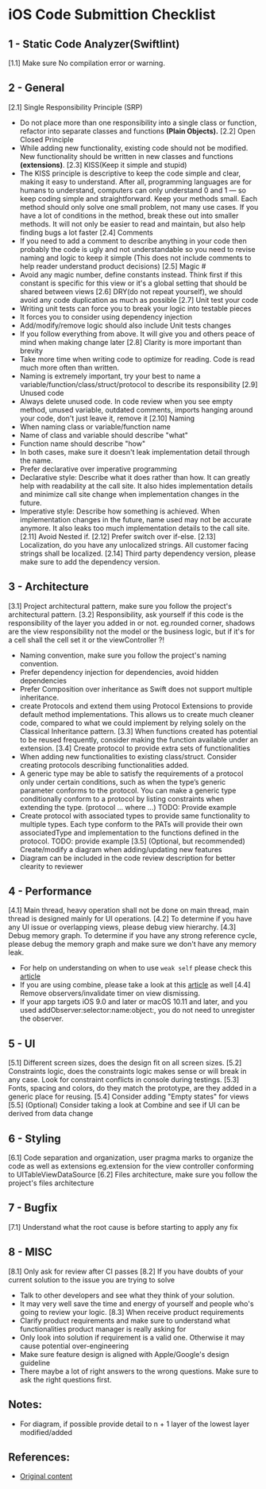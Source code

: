 # iOS Code Submittion Checklist
## 1 - Static Code Analyzer(Swiftlint)
[1.1] Make sure No compilation error or warning.

## 2 - General
[2.1] Single Responsibility Principle (SRP)
- Do not place more than one responsibility into a single class or function, refactor into separate classes and functions **(Plain Objects).**
[2.2] Open Closed Principle
- While adding new functionality, existing code should not be modified. New functionality should be written in new classes and functions **(extensions)**.
[2.3] KISS(Keep it simple and stupid)
- The KISS principle is descriptive to keep the code simple and clear, making it easy to understand. After all, programming languages are for humans to understand, computers can only understand 0 and 1 — so keep coding simple and straightforward. Keep your methods small. Each method should only solve one small problem, not many use cases. If you have a lot of conditions in the method, break these out into smaller methods. It will not only be easier to read and maintain, but also help finding bugs a lot faster
[2.4] Comments
- If you need to add a comment to describe anything in your code then probably the code is ugly and not understandable so you need to revise naming and logic to keep it simple (This does not include comments to help reader understand product decisions)
[2.5] Magic #
- Avoid any magic number, define constants instead. Think first if this constant is specific for this view or it's a global setting that should be shared between views
[2.6] DRY(do not repeat yourself), we should avoid any code duplication as much as possible
[2.7] Unit test your code
- Writing unit tests can force you to break your logic into testable pieces
- It forces you to consider using dependency injection
- Add/modify/remove logic should also include Unit tests changes
- If you follow everything from above. It will give you and others peace of mind when making change later
[2.8] Clarity is more important than brevity
- Take more time when writing code to optimize for reading. Code is read much more often than written.
- Naming is extremely important, try your best to name a variable/function/class/struct/protocol to describe its responsibility
[2.9] Unused code
- Always delete unused code. In code review when you see empty method, unused variable, outdated comments, imports hanging around your code, don't just leave it, remove it
[2.10] Naming
- When naming class or variable/function name
- Name of class and variable should describe "what"
- Function name should describe "how"
- In both cases, make sure it doesn't leak implementation detail through the name.
- Prefer declarative over imperative programming
- Declarative style: Describe what it does rather than how. It can greatly help with readability at the call site. It also hides implementation details and minimize call site change when implementation changes in the future.
- Imperative style: Describe how something is achieved. When implementation changes in the future, name used may not be accurate anymore. It also leaks too much implementation details to the call site.
[2.11] Avoid Nested if.
[2.12] Prefer switch over if-else.
[2.13] Localization, do you have any unlocalized strings. All customer facing strings shall be localized.
[2.14] Third party dependency version, please make sure to add the dependency version.

## 3 - Architecture
[3.1] Project architectural pattern, make sure you follow the project's architectural pattern.
[3.2] Responsibility, ask yourself if this code is the responsibility of the layer you added in or not. eg.rounded corner, shadows are the view responsibility not the model or the business logic, but if it's for a cell shall the cell set it or the viewController ?!
- Naming convention, make sure you follow the project's naming convention.
- Prefer dependency injection for dependencies, avoid hidden dependencies
- Prefer Composition over inheritance as Swift does not support multiple inheritance.
- create Protocols and extend them using Protocol Extensions to provide default method implementations. This allows us to create much cleaner code, compared to what we could implement by relying solely on the Classical Inheritance pattern.
[3.3] When functions created has potential to be reused frequently, consider making the function available under an extension.
[3.4] Create protocol to provide extra sets of functionalities
- When adding new functionalities to existing class/struct. Consider creating protocols describing functionalities added.
- A generic type may be able to satisfy the requirements of a protocol only under certain conditions, such as when the type’s generic parameter conforms to the protocol. You can make a generic type conditionally conform to a protocol by listing constraints when extending the type. (protocol ... where ...) TODO: Provide example
- Create protocol with associated types to provide same functionality to multiple types. Each type conform to the PATs will provide their own associatedType and implementation to the functions defined in the protocol. TODO: provide example
[3.5] (Optional, but recommended) Create/modify a diagram when adding/updating new features
- Diagram can be included in the code review description for better clearity to reviewer

## 4 - Performance
[4.1] Main thread, heavy operation shall not be done on main thread, main thread is designed mainly for UI operations.
[4.2] To determine if you have any UI issue or overlapping views, please debug view hierarchy.
[4.3] Debug memory graph. To determine if you have any strong reference cycle, please debug the memory graph and make sure we don't have any memory leak.
- For help on understanding on when to use `weak self` please check this [article](https://www.donnywals.com/when-to-use-weak-self-and-why/)
- If you are using combine,  please take a look at this [article](https://www.swiftbysundell.com/articles/combine-self-cancellable-memory-management/) as well
[4.4] Remove observers/invalidate timer on view dismissing.
- If your app targets iOS 9.0 and later or macOS 10.11 and later, and you used addObserver:selector:name:object:, you do not need to unregister the observer.

## 5 - UI
[5.1] Different screen sizes, does the design fit on all screen sizes.
[5.2] Constraints logic, does the constraints logic makes sense or will break in any case. Look for constraint conflicts in console during testings.
[5.3] Fonts, spacing and colors, do they match the prototype, are they added in a generic place for reusing.
[5.4] Consider adding "Empty states" for views
[5.5] (Optional) Consider taking a look at Combine and see if UI can be derived from data change

## 6 - Styling
[6.1] Code separation and organization, user pragma marks to organize the code as well as extensions eg.extension for the view controller conforming to UITableViewDataSource
[6.2] Files architecture, make sure you follow the project's files architecture

## 7 - Bugfix
[7.1] Understand what the root cause is before starting to apply any fix

## 8 - MISC
[8.1] Only ask for review after CI passes
[8.2] If you have doubts of your current solution to the issue you are trying to solve
- Talk to other developers and see what they think of your solution.
- It may very well save the time and energy of yourself and people who's going to review your logic.
[8.3] When receive product requirements
- Clarify product requirements and make sure to understand what functionalities product manager is really asking for
- Only look into solution if requirement is a valid one. Otherwise it may cause potential over-engineering
- Make sure feature design is aligned with Apple/Google's design guideline
- There maybe a lot of right answers to the wrong questions. Make sure to ask the right questions first.

## Notes:
- For diagram, if possible provide detail to n + 1 layer of the lowest layer modified/added

## References:
- [Original content](https://github.com/FadiOssama/Swift-Code-Review-Checklist)